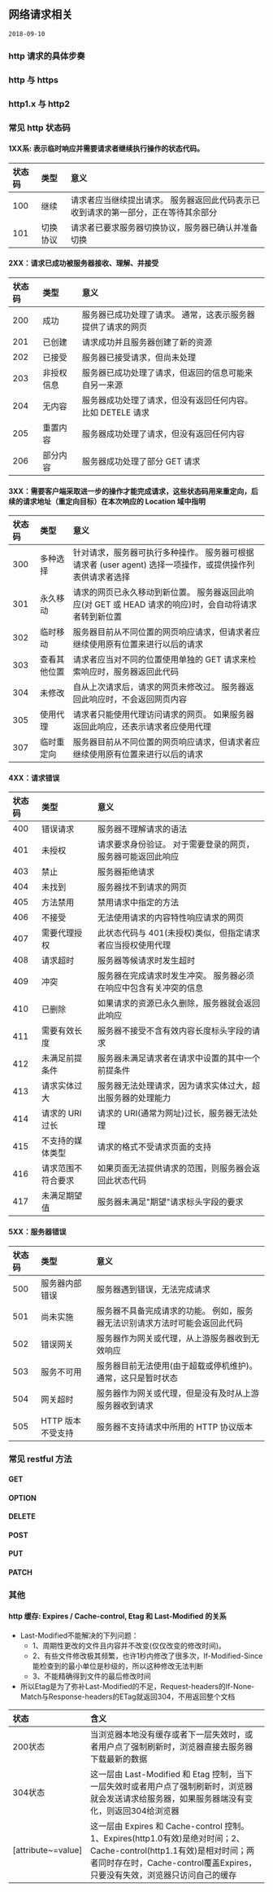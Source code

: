 ## 网络请求相关
`2018-09-10`

### http 请求的具体步奏

### http 与 https

### http1.x 与 http2

### 常见 http 状态码

#### 1XX系: 表示临时响应并需要请求者继续执行操作的状态代码。

| 状态码 | 类型 | 意义 |
| :------| :------ | :------ |
| 100 | 继续 | 请求者应当继续提出请求。 服务器返回此代码表示已收到请求的第一部分，正在等待其余部分 |
| 101 | 切换协议 | 请求者已要求服务器切换协议，服务器已确认并准备切换 |

#### 2XX：请求已成功被服务器接收、理解、并接受

| 状态码 | 类型 | 意义 |
| :------| :------ | :------ |
| 200 | 成功 | 服务器已成功处理了请求。 通常，这表示服务器提供了请求的网页 |
| 201 | 已创建 | 请求成功并且服务器创建了新的资源 |
| 202 | 已接受 | 服务器已接受请求，但尚未处理 |
| 203 | 非授权信息 | 服务器已成功处理了请求，但返回的信息可能来自另一来源 |
| 204 | 无内容 | 服务器成功处理了请求，但没有返回任何内容。比如 DETELE 请求 |
| 205 | 重置内容 | 服务器成功处理了请求，但没有返回任何内容 |
| 206 | 部分内容 | 服务器成功处理了部分 GET 请求 |

#### 3XX：需要客户端采取进一步的操作才能完成请求，这些状态码用来重定向，后续的请求地址（重定向目标）在本次响应的 Location 域中指明

| 状态码 | 类型 | 意义 |
| :------| :------ | :------ |
| 300 | 多种选择 | 针对请求，服务器可执行多种操作。 服务器可根据请求者 (user agent) 选择一项操作，或提供操作列表供请求者选择 |
| 301 | 永久移动 | 请求的网页已永久移动到新位置。 服务器返回此响应(对 GET 或 HEAD 请求的响应)时，会自动将请求者转到新位置 |
| 302 | 临时移动 | 服务器目前从不同位置的网页响应请求，但请求者应继续使用原有位置来进行以后的请求 |
| 303 | 查看其他位置 | 请求者应当对不同的位置使用单独的 GET 请求来检索响应时，服务器返回此代码 |
| 304 | 未修改 | 自从上次请求后，请求的网页未修改过。 服务器返回此响应时，不会返回网页内容 |
| 305 | 使用代理 | 请求者只能使用代理访问请求的网页。 如果服务器返回此响应，还表示请求者应使用代理 |
| 307 | 临时重定向 | 服务器目前从不同位置的网页响应请求，但请求者应继续使用原有位置来进行以后的请求 |

#### 4XX：请求错误

| 状态码 | 类型 | 意义 |
| :------| :------ | :------ |
| 400 | 错误请求 | 服务器不理解请求的语法 |
| 401 | 未授权 | 请求要求身份验证。 对于需要登录的网页，服务器可能返回此响应 |
| 403 | 禁止 | 服务器拒绝请求 |
| 404 | 未找到 | 服务器找不到请求的网页 |
| 405 | 方法禁用 | 禁用请求中指定的方法 |
| 406 | 不接受 | 无法使用请求的内容特性响应请求的网页 |
| 407 | 需要代理授权 | 此状态代码与 401(未授权)类似，但指定请求者应当授权使用代理 |
| 408 | 请求超时 | 服务器等候请求时发生超时 |
| 409 | 冲突 | 服务器在完成请求时发生冲突。 服务器必须在响应中包含有关冲突的信息 |
| 410 | 已删除 | 如果请求的资源已永久删除，服务器就会返回此响应 |
| 411 | 需要有效长度 | 服务器不接受不含有效内容长度标头字段的请求 |
| 412 | 未满足前提条件 | 服务器未满足请求者在请求中设置的其中一个前提条件 |
| 413 | 请求实体过大 | 服务器无法处理请求，因为请求实体过大，超出服务器的处理能力 |
| 414 | 请求的 URI 过长 | 请求的 URI(通常为网址)过长，服务器无法处理 |
| 415 | 不支持的媒体类型 | 请求的格式不受请求页面的支持 |
| 416 | 请求范围不符合要求 | 如果页面无法提供请求的范围，则服务器会返回此状态代码 |
| 417 | 未满足期望值 | 服务器未满足"期望"请求标头字段的要求 |

#### 5XX：服务器错误

| 状态码 | 类型 | 意义 |
| :------| :------ | :------ |
| 500 | 服务器内部错误 | 服务器遇到错误，无法完成请求 |
| 501 | 尚未实施 | 服务器不具备完成请求的功能。 例如，服务器无法识别请求方法时可能会返回此代码 |
| 502 | 错误网关 | 服务器作为网关或代理，从上游服务器收到无效响应 |
| 503 | 服务不可用 | 服务器目前无法使用(由于超载或停机维护)。 通常，这只是暂时状态 |
| 504 | 网关超时 | 服务器作为网关或代理，但是没有及时从上游服务器收到请求 |
| 505 | HTTP 版本不受支持 | 服务器不支持请求中所用的 HTTP 协议版本 |

### 常见 restful 方法

#### GET

#### OPTION

#### DELETE

#### POST

#### PUT

#### PATCH

### 其他

#### http 缓存: Expires / Cache-control, Etag 和 Last-Modified 的关系

- Last-Modified不能解决的下列问题：
    - 1、周期性更改的文件且内容并不改变(仅仅改变的修改时间)。
    - 2、有些文件修改极其频繁，也许1秒内修改了很多次，If-Modified-Since能检查到的最小单位是秒级的，所以这种修改无法判断
    - 3、不能精确得到文件的最后修改时间
- 所以Etag是为了弥补Last-Modified的不足，Request-headers的If-None-Match与Response-headers的ETag就返回304，不用返回整个文档

| 状态 | 含义 |
| :------| :------ |
| 200状态 | 当浏览器本地没有缓存或者下一层失效时，或者用户点了强制刷新时，浏览器直接去服务器下载最新的数据 |
| 304状态 | 这一层由 Last-Modified 和 Etag 控制，当下一层失效时或者用户点了强制刷新时，浏览器就会发送请求给服务器，如果服务器端没有变化，则返回304给浏览器|
| [attribute~=value] |  这一层由 Expires 和 Cache-control 控制。1、Expires(http1.0有效)是绝对时间；2、Cache-control(http1.1有效)是相对时间；两者同时存在时，Cache-control覆盖Expires，只要没有失效，浏览器只访问自己的缓存 |